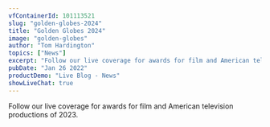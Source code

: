 ```yaml
---
vfContainerId: 101113521
slug: "golden-globes-2024"
title: "Golden Globes 2024"
image: "golden-globes"
author: "Tom Hardington"
topics: ["News"]
excerpt: "Follow our live coverage for awards for film and American television productions of 2023."
pubDate: "Jan 26 2022"
productDemo: "Live Blog - News"
showLiveChat: true
---
```


Follow our live coverage for awards for film and American television productions of 2023.

<div class="viafoura">
  <vf-live-blog></vf-live-blog>
</div>
